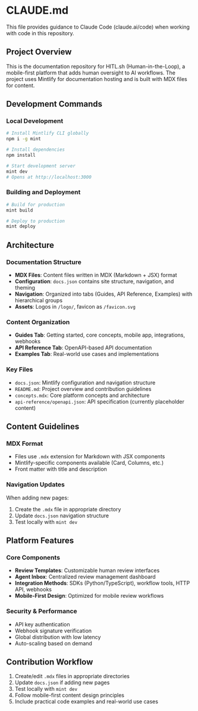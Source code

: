 # CLAUDE.md

This file provides guidance to Claude Code (claude.ai/code) when working with code in this repository.

## Project Overview

This is the documentation repository for HITL.sh (Human-in-the-Loop), a mobile-first platform that adds human oversight to AI workflows. The project uses Mintlify for documentation hosting and is built with MDX files for content.

## Development Commands

### Local Development
```bash
# Install Mintlify CLI globally
npm i -g mint

# Install dependencies
npm install

# Start development server
mint dev
# Opens at http://localhost:3000
```

### Building and Deployment
```bash
# Build for production
mint build

# Deploy to production
mint deploy
```

## Architecture

### Documentation Structure
- **MDX Files**: Content files written in MDX (Markdown + JSX) format
- **Configuration**: `docs.json` contains site structure, navigation, and theming
- **Navigation**: Organized into tabs (Guides, API Reference, Examples) with hierarchical groups
- **Assets**: Logos in `/logo/`, favicon as `/favicon.svg`

### Content Organization
- **Guides Tab**: Getting started, core concepts, mobile app, integrations, webhooks
- **API Reference Tab**: OpenAPI-based API documentation
- **Examples Tab**: Real-world use cases and implementations

### Key Files
- `docs.json`: Mintlify configuration and navigation structure
- `README.md`: Project overview and contribution guidelines
- `concepts.mdx`: Core platform concepts and architecture
- `api-reference/openapi.json`: API specification (currently placeholder content)

## Content Guidelines

### MDX Format
- Files use `.mdx` extension for Markdown with JSX components
- Mintlify-specific components available (Card, Columns, etc.)
- Front matter with title and description

### Navigation Updates
When adding new pages:
1. Create the `.mdx` file in appropriate directory
2. Update `docs.json` navigation structure
3. Test locally with `mint dev`

## Platform Features

### Core Components
- **Review Templates**: Customizable human review interfaces
- **Agent Inbox**: Centralized review management dashboard
- **Integration Methods**: SDKs (Python/TypeScript), workflow tools, HTTP API, webhooks
- **Mobile-First Design**: Optimized for mobile review workflows

### Security & Performance
- API key authentication
- Webhook signature verification
- Global distribution with low latency
- Auto-scaling based on demand

## Contribution Workflow

1. Create/edit `.mdx` files in appropriate directories
2. Update `docs.json` if adding new pages
3. Test locally with `mint dev`
4. Follow mobile-first content design principles
5. Include practical code examples and real-world use cases